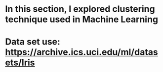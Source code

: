 # In this section, I explored clustering technique used in Machine Learning
# Data set use: https://archive.ics.uci.edu/ml/datasets/Iris
